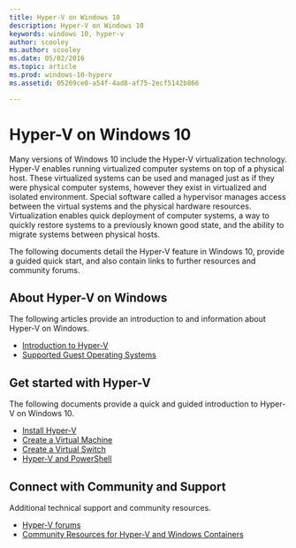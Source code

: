 ```yaml
---
title: Hyper-V on Windows 10 
description: Hyper-V on Windows 10 
keywords: windows 10, hyper-v
author: scooley
ms.author: scooley
ms.date: 05/02/2016
ms.topic: article
ms.prod: windows-10-hyperv
ms.assetid: 05269ce0-a54f-4ad8-af75-2ecf5142b866

---
```


# Hyper-V on Windows 10 

Many versions of Windows 10 include the Hyper-V virtualization technology. Hyper-V enables running virtualized computer systems on top of a physical host. These virtualized systems can be used and managed just as if they were physical computer systems, however they exist in virtualized and isolated environment. Special software called a hypervisor manages access between the virtual systems and the physical hardware resources. Virtualization enables quick deployment of computer systems, a way to quickly restore systems to a previously known good state, and the ability to migrate systems between physical hosts.

The following documents detail the Hyper-V feature in Windows 10, provide a guided quick start, and also contain links to further resources and community forums. 

## About Hyper-V on Windows
The following articles provide an introduction to and information about Hyper-V on Windows.

* [Introduction to Hyper-V](./about/index.md)
* [Supported Guest Operating Systems](about/supported-guest-os.md)

## Get started with Hyper-V
The following documents provide a quick and guided introduction to Hyper-V on Windows 10.

* [Install Hyper-V](quick-start/enable-hyper-v.md)
* [Create a Virtual Machine](quick-start/create-virtual-machine.md)
* [Create a Virtual Switch](quick-start/connect-to-network.md)
* [Hyper-V and PowerShell](quick-start/try-hyper-v-powershell.md)

## Connect with Community and Support
Additional technical support and community resources.

* [Hyper-V forums](https://social.technet.microsoft.com/Forums/windowsserver/home?forum=winserverhyperv)
* [Community Resources for Hyper-V and Windows Containers](/virtualization/community/)
